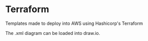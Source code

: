 # Terraform
Templates made to deploy into AWS using Hashicorp's Terraform

The .xml diagram can be loaded into draw.io.